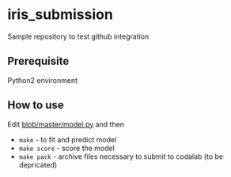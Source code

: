 # iris_submission
Sample repository to test github integration

## Prerequisite

Python2 environment

## How to use


Edit [blob/master/model.py](model.py) and then
- `make` - to fit and predict model
- `make score` - score the model
- `make pack` - archive files necessary to submit to codalab (to be depricated)
